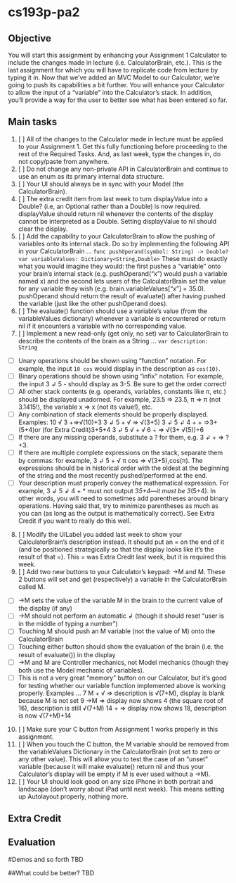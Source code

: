 # cs193p-pa2

## Objective
You will start this assignment by enhancing your Assignment 1 Calculator to include the changes made in lecture (i.e. CalculatorBrain, etc.). This is the last assignment for which you will have to replicate code from lecture by typing it in.
Now that we’ve added an MVC Model to our Calculator, we’re going to push its capabilities a bit further. You will enhance your Calculator to allow the input of a “variable” into the Calculator’s stack. In addition, you’ll provide a way for the user to better see what has been entered so far.

## Main tasks
1. [ ] All of the changes to the Calculator made in lecture must be applied to your Assignment 1. Get this fully functioning before proceeding to the rest of the Required Tasks. And, as last week, type the changes in, do not copy/paste from anywhere.
2. [ ] Do not change any non-private API in CalculatorBrain and continue to use an enum as its primary internal data structure.
3. [ ] Your UI should always be in sync with your Model (the CalculatorBrain).
4. [ ] The extra credit item from last week to turn displayValue into a Double? (i.e, an Optional rather than a Double) is now required. displayValue should return nil whenever the contents of the display cannot be interpreted as a Double. Setting displayValue to nil should clear the display.
5. [ ] Add the capability to your CalculatorBrain to allow the pushing of variables onto its internal stack. Do so by implementing the following API in your CalculatorBrain ...
      `func pushOperand(symbol: String) -> Double?`
      `var variableValues: Dictionary<String,Double>`
These must do exactly what you would imagine they would: the first pushes a “variable” onto your brain’s internal stack (e.g. pushOperand(“x”) would push a variable named x) and the second lets users of the CalculatorBrain set the value for any variable they wish (e.g. brain.variableValues[“x”] = 35.0). pushOperand should return the result of evaluate() after having pushed the variable (just like the other pushOperand does).
6. [ ] The evaluate() function should use a variable’s value (from the variableValues dictionary) whenever a variable is encountered or return nil if it encounters a variable with no corresponding value.
7. [ ] Implement a new read-only (get only, no set) var to CalculatorBrain to describe the contents of the brain as a String ...
      `var description: String`
  * [ ] Unary operations should be shown using “function” notation. For example, the
input `10 cos` would display in the description as `cos(10)`.
  * [ ] Binary operations should be shown using “infix” notation. For example, the input
3 ↲ 5 - should display as 3-5. Be sure to get the order correct!
  * [ ]  All other stack contents (e.g. operands, variables, constants like π, etc.) should be displayed unadorned. For example, 23.5 ⇒ 23.5, π ⇒ π (not 3.1415!), the variable x ⇒ x (not its value!), etc.
  * [ ]  Any combination of stack elements should be properly displayed. Examples:
10 √ 3 +⇒√(10)+3
 3 ↲ 5 + √ ⇒ √(3+5)
3 ↲ 5 ↲ 4 + + ⇒3+(5+4)or (for Extra Credit)3+5+4 3 ↲ 5 √ + √ 6 ÷ ⇒ √(3+ √(5))÷6
  * [ ] If there are any missing operands, substitute a ? for them, e.g. 3 ↲ + ⇒ ?+3.
  * [ ] If there are multiple complete expressions on the stack, separate them by commas: for example, 3 ↲ 5 + √ π cos ⇒ √(3+5),cos(π). The expressions should be in historical order with the oldest at the beginning of the string and the most recently pushed/performed at the end.
  * [ ] Your description must properly convey the mathematical expression. For example, 3 ↲ 5 ↲ 4 + * must not output 3*5+4—it must be 3*(5+4). In other words, you will need to sometimes add parentheses around binary operations. Having said that, try to minimize parentheses as much as you can (as long as the output is mathematically correct). See Extra Credit if you want to really do this well.
8. [ ] Modify the UILabel you added last week to show your CalculatorBrain’s description instead. It should put an = on the end of it (and be positioned strategically so that the display looks like it’s the result of that =). This = was Extra Credit last week, but it is required this week.
9. [ ] Add two new buttons to your Calculator’s keypad: →M and M. These 2 buttons will set and get (respectively) a variable in the CalculatorBrain called M.
  * [ ] →M sets the value of the variable M in the brain to the current value of the display (if any)
  * [ ] →M should not perform an automatic ↲ (though it should reset “user is in the middle of typing a number”)
  * [ ] Touching M should push an M variable (not the value of M) onto the CalculatorBrain
  * [ ] Touching either button should show the evaluation of the brain (i.e. the result of
evaluate()) in the display
  * [ ] →M and M are Controller mechanics, not Model mechanics (though they both use
the Model mechanic of variables).
  * [ ] This is not a very great “memory” button on our Calculator, but it’s good for testing whether our variable function implemented above is working properly. Examples ...
7 M + √ ⇒ description is √(7+M), display is blank because M is not set
9 →M ⇒ display now shows 4 (the square root of 16), description is still √(7+M) 14 + ⇒ display now shows 18, description is now √(7+M)+14
10. [ ] Make sure your C button from Assignment 1 works properly in this assignment.
11. [ ] When you touch the C button, the M variable should be removed from the variableValues Dictionary in the CalculatorBrain (not set to zero or any other value). This will allow you to test the case of an “unset” variable (because it will make evaluate() return nil and thus your Calculator’s display will be empty if M is ever used without a →M).
12. [ ] Your UI should look good on any size iPhone in both portrait and landscape (don’t worry about iPad until next week). This means setting up Autolayout properly, nothing more. 

## Extra Credit

## Evaluation

#Demos and so forth
TBD

##What could be better?
TBD
